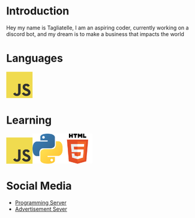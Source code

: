 # Introduction

Hey my name is Tagliatelle, I am an aspiring coder, currently working on a discord bot, and my dream is to make a business that impacts the world
# Languages

<img src="JavaScript.png" height = 70/>

# Learning

<img src="JavaScript.png" height = 70/><img src="Python.png" height = 80/><img src="HTML.png" height = 80>

# Social Media

* [Programming Server](https://discord.gg/YNfAA8ppNT)
* [Advertisement Sever](https://discord.gg/5Rn4GjQAag)
